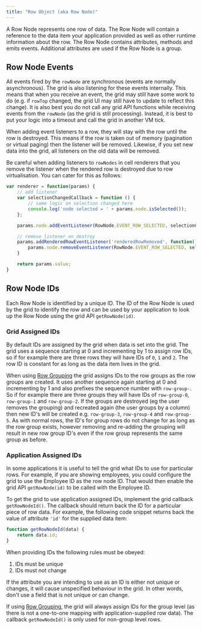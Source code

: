 ```yaml
---
title: "Row Object (aka Row Node)"
---
```


A Row Node represents one row of data. The Row Node will contain a reference to the data item your application provided as well as other runtime information about the row. The Row Node contains attributes, methods and emits events. Additional attributes are used if the Row Node is a group.

<api-documentation source='reference.json'></api-documentation>

## Row Node Events

All events fired by the `rowNode` are synchronous (events are normally asynchronous). The grid is also listening for these events internally. This means that when you receive an event, the grid  may still have some work to do (e.g. if `rowTop` changed, the grid UI may still have to update to reflect this change). It is also best you do not call any grid API functions while receiving events from the `rowNode` (as the grid is still processing). Instead, it is best to put your logic into a timeout and call the grid in another VM tick.

When adding event listeners to a row, they will stay with the row until the row is destroyed. This means if the row is taken out of memory (pagination or virtual paging) then the listener will be removed. Likewise, if you set new data into the grid, all listeners on the old data will be removed.

Be careful when adding listeners to `rowNodes` in cell renderers that you remove the listener when the rendered row is destroyed due to row virtualisation. You can cater for this as follows:

```js
var renderer = function(params) {
    // add listener
    var selectionChangedCallback = function () {
        // some logic on selection changed here
        console.log('node selected = ' + params.node.isSelected());
    };

    params.node.addEventListener(RowNode.EVENT_ROW_SELECTED, selectionChangedCallback);

    // remove listener on destroy
    params.addRenderedRowEventListener('renderedRowRemoved', function() {
        params.node.removeEventListener(RowNode.EVENT_ROW_SELECTED, selectionChangedCallback);
    }

    return params.value;
}
```

## Row Node IDs

Each Row Node is identified by a unique ID. The ID of the Row Node is used by the grid to identify the row and can be used by your application to look up the Row Node using the grid API `getRowNode(id)`.

### Grid Assigned IDs

By default IDs are assigned by the grid when data is set into the grid. The grid uses a sequence starting at 0 and incrementing by 1 to assign row IDs, so if for example there are three rows they will have IDs of `0`, `1` and `2`. The row ID is constant for as long as the data item lives in the grid.

When using [Row Grouping](../grouping/) the grid assigns IDs to the row groups as the row groups are created. It uses another sequence again starting at 0 and incrementing by 1 and also prefixes the sequence number with `row-group-`. So if for example there are three groups they will have IDs of `row-group-0`, `row-group-1` and `row-group-2`. If the groups are destroyed (eg the user removes the grouping) and recreated again (the user groups by a column) then new ID's will be created e.g. `row-group-3`, `row-group-4` and `row-group-5`. As with normal rows, the ID's for group rows do not change for as long as the row group exists, however removing and re-adding the grouping will result in new row group ID's even if the row group represents the same group as before.

### Application Assigned IDs

In some applications it is useful to tell the grid what IDs to use for particular rows. For example, if you are showing employees, you could configure the grid to use the Employee ID as the row node ID. That would then enable the grid API `getRowNode(id)` to be called with the Employee ID.

To get the grid to use application assigned IDs, implement the grid callback `getRowNodeId()`. The callback should return back the ID for a particular piece of row data. For example, the following code snippet returns back the value of attribute `'id'` for the supplied data item:

```js
function getRowNodeId(data) {
    return data.id;
}
```

When providing IDs the following rules must be obeyed:

1. IDs must be unique
1. IDs must not change

If the attribute you are intending to use as an ID is either not unique or changes, it will cause unspecified behaviour in the grid. In other words, don't use a field that is not unique or can change.

If using [Row Grouping](../grouping/), the grid will always assign IDs for the group level (as there is not a one-to-one mapping with application-supplied row data). The callback `getRowNodeId()` is only used for non-group level rows.
